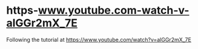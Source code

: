 # https-www.youtube.com-watch-v-alGGr2mX_7E
Following the tutorial at https://www.youtube.com/watch?v=alGGr2mX_7E
